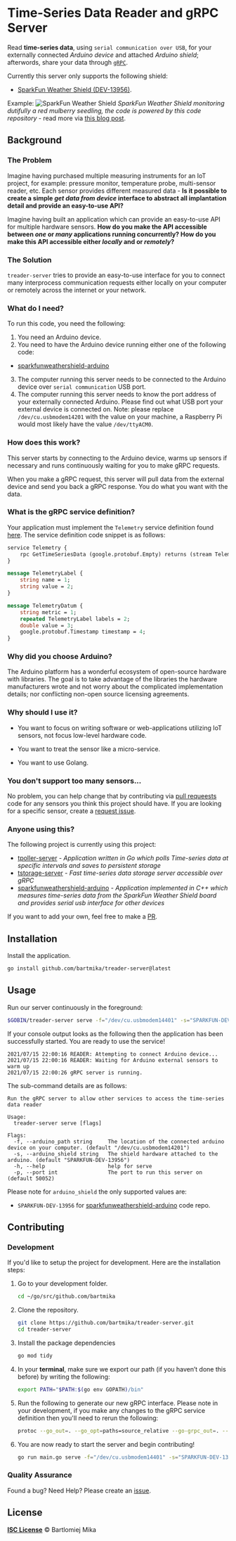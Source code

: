 # Time-Series Data Reader and gRPC Server

Read **time-series data**, using `serial communication over USB`, for your externally connected *Arduino device* and attached *Arduino shield*; afterwords, share your data through [`gRPC`](https://github.com/bartmika/tpoller-server/blob/master/proto/telemetry.proto).

Currently this server only supports the following shield:

* [SparkFun Weather Shield (DEV-13956)](https://github.com/sparkfun/Weather_Shield).

Example:
![SparkFun Weather Shield](https://github.com/bartmika/sparkfunweathershield-arduino/blob/master/media/red_mulberries_germination_with_sparkfun_weather_shield.jpg?raw=true)
*SparkFun Weather Shield monitoring dutifully a red mulberry seedling, the code is powered by this code repository* - read more via [this blog post](https://bartlomiejmika.com/post/2021/red-mulberry-growlog-2/).

## Background
### The Problem

Imagine having purchased multiple measuring instruments for an IoT project, for example: pressure monitor, temperature probe, multi-sensor reader, etc. Each sensor provides different measured data - **Is it possible to create a simple *get data from device* interface to abstract all implantation detail and provide an easy-to-use API?**

Imagine having built an application which can provide an easy-to-use API for multiple hardware sensors. **How do you make the API accessible between *one* or *many* applications running concurrently? How do you make this API accessible either *locally* and or *remotely*?**

### The Solution

`treader-server` tries to provide an easy-to-use interface for you to connect many interprocess communication requests either locally on your computer or remotely across the internet or your network.

### What do I need?
To run this code, you need the following:

1. You need an Arduino device.
2. You need to have the Arduino device running either one of the following code:

  * [sparkfunweathershield-arduino](https://github.com/bartmika/sparkfunweathershield-arduino)
3. The computer running this server needs to be connected to the Arduino device over `serial communication` USB port.
4. The computer running this server needs to know the port address of your externally connected Arduino. Please find out what USB port your external device is connected on. Note: please replace ``/dev/cu.usbmodem14201`` with the value on your machine, a Raspberry Pi would most likely have the value ``/dev/ttyACM0``.

### How does this work?

This server starts by connecting to the Arduino device, warms up sensors if necessary and runs continuously waiting for you to make gRPC requests.

When you make a gRPC request, this server will pull data from the external device and send you back a gRPC response. You do what you want with the data.

### What is the gRPC service definition?

Your application must implement the `Telemetry` service definition found [here](https://github.com/bartmika/tpoller-server/blob/master/proto/telemetry.proto). The service definition code snippet is as follows:

```protobuf
service Telemetry {
    rpc GetTimeSeriesData (google.protobuf.Empty) returns (stream TelemetryDatum) {}
}

message TelemetryLabel {
    string name = 1;
    string value = 2;
}

message TelemetryDatum {
    string metric = 1;
    repeated TelemetryLabel labels = 2;
    double value = 3;
    google.protobuf.Timestamp timestamp = 4;
}
```

### Why did you choose Arduino?
The Arduino platform has a wonderful ecosystem of open-source hardware with libraries. The goal is to take advantage of the libraries the hardware manufacturers wrote and not worry about the complicated implementation details; nor conflicting non-open source licensing agreements.

### Why should I use it?
* You want to focus on writing software or web-applications utilizing IoT sensors, not focus low-level hardware code.

* You want to treat the sensor like a micro-service.

* You want to use Golang.

### You don't support too many sensors...

No problem, you can help change that by contributing via [pull requeests](https://github.com/bartmika/treader-server/pulls) code for any sensors you think this project should have. If you are looking for a specific sensor, create a [request issue](https://github.com/bartmika/treader-server/issues).

### Anyone using this?

The following project is currently using this project:

* [tpoller-server](https://github.com/bartmika/tpoller-server) - *Application written in Go which polls Time-series data at specific intervals and saves to persistent storage*
* [tstorage-server](https://github.com/bartmika/tstorage-server) - *Fast time-series data storage server accessible over gRPC*
* [sparkfunweathershield-arduino](https://github.com/bartmika/sparkfunweathershield-arduino) - *Application implemented in C++ which measures time-series data from the SparkFun Weather Shield board and provides serial usb interface for other devices*

If you want to add your own, feel free to make a [PR](https://github.com/bartmika/treader-server/pulls).

## Installation

Install the application.

```bash
go install github.com/bartmika/treader-server@latest
```

## Usage
Run our server continuously in the foreground:

```bash
$GOBIN/treader-server serve -f="/dev/cu.usbmodem14401" -s="SPARKFUN-DEV-13956" -p=50052
```

If your console output looks as the following then the application has been successfully started. You are ready to use the service!

```text
2021/07/15 22:00:16 READER: Attempting to connect Arduino device...
2021/07/15 22:00:16 READER: Waiting for Arduino external sensors to warm up
2021/07/15 22:00:26 gRPC server is running.
```

The sub-command details are as follows:

```text
Run the gRPC server to allow other services to access the time-series data reader

Usage:
  treader-server serve [flags]

Flags:
  -f, --arduino_path string     The location of the connected arduino device on your computer. (default "/dev/cu.usbmodem14201")
  -s, --arduino_shield string   The shield hardware attached to the arduino. (default "SPARKFUN-DEV-13956")
  -h, --help                    help for serve
  -p, --port int                The port to run this server on (default 50052)
```

Please note for `arduino_shield` the only supported values are:

* ``SPARKFUN-DEV-13956`` for [sparkfunweathershield-arduino](https://github.com/bartmika/sparkfunweathershield-arduino) code repo.

## Contributing
### Development
If you'd like to setup the project for development. Here are the installation steps:

1. Go to your development folder.

    ```bash
    cd ~/go/src/github.com/bartmika
    ```

2. Clone the repository.

    ```bash
    git clone https://github.com/bartmika/treader-server.git
    cd treader-server
    ```

3. Install the package dependencies

    ```bash
    go mod tidy
    ```

4. In your **terminal**, make sure we export our path (if you haven’t done this before) by writing the following:

    ```bash
    export PATH="$PATH:$(go env GOPATH)/bin"
    ```

5. Run the following to generate our new gRPC interface. Please note in your development, if you make any changes to the gRPC service definition then you'll need to rerun the following:

    ```bash
    protoc --go_out=. --go_opt=paths=source_relative --go-grpc_out=. --go-grpc_opt=paths=source_relative proto/telemetry.proto
    ```

6. You are now ready to start the server and begin contributing!

    ```bash
    go run main.go serve -f="/dev/cu.usbmodem14401" -s="SPARKFUN-DEV-13956" -p=50052
    ```

### Quality Assurance

Found a bug? Need Help? Please create an [issue](https://github.com/bartmika/treader-server/issues).

## License

[**ISC License**](LICENSE) © Bartlomiej Mika
